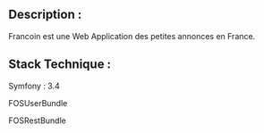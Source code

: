 ## Description :
Francoin est une Web Application des petites annonces en France.

## Stack Technique :
Symfony : 3.4

FOSUserBundle

FOSRestBundle


